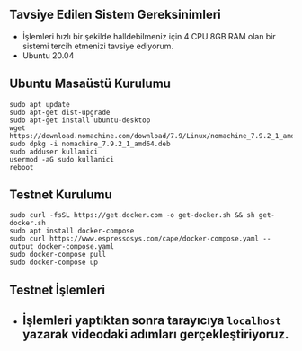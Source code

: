 ## Tavsiye Edilen Sistem Gereksinimleri
- İşlemleri hızlı bir şekilde halldebilmeniz için 4 CPU 8GB RAM olan bir sistemi tercih etmenizi tavsiye ediyorum.
- Ubuntu 20.04

## Ubuntu Masaüstü Kurulumu
```
sudo apt update
sudo apt-get dist-upgrade
sudo apt-get install ubuntu-desktop
wget https://download.nomachine.com/download/7.9/Linux/nomachine_7.9.2_1_amd64.deb
sudo dpkg -i nomachine_7.9.2_1_amd64.deb
sudo adduser kullanici
usermod -aG sudo kullanici
reboot
```

## Testnet Kurulumu
```
sudo curl -fsSL https://get.docker.com -o get-docker.sh && sh get-docker.sh
sudo apt install docker-compose
sudo curl https://www.espressosys.com/cape/docker-compose.yaml --output docker-compose.yaml
sudo docker-compose pull
sudo docker-compose up
```

## Testnet İşlemleri
- İşlemleri yaptıktan sonra tarayıcıya ``localhost`` yazarak videodaki adımları gerçekleştiriyoruz.
     - 


